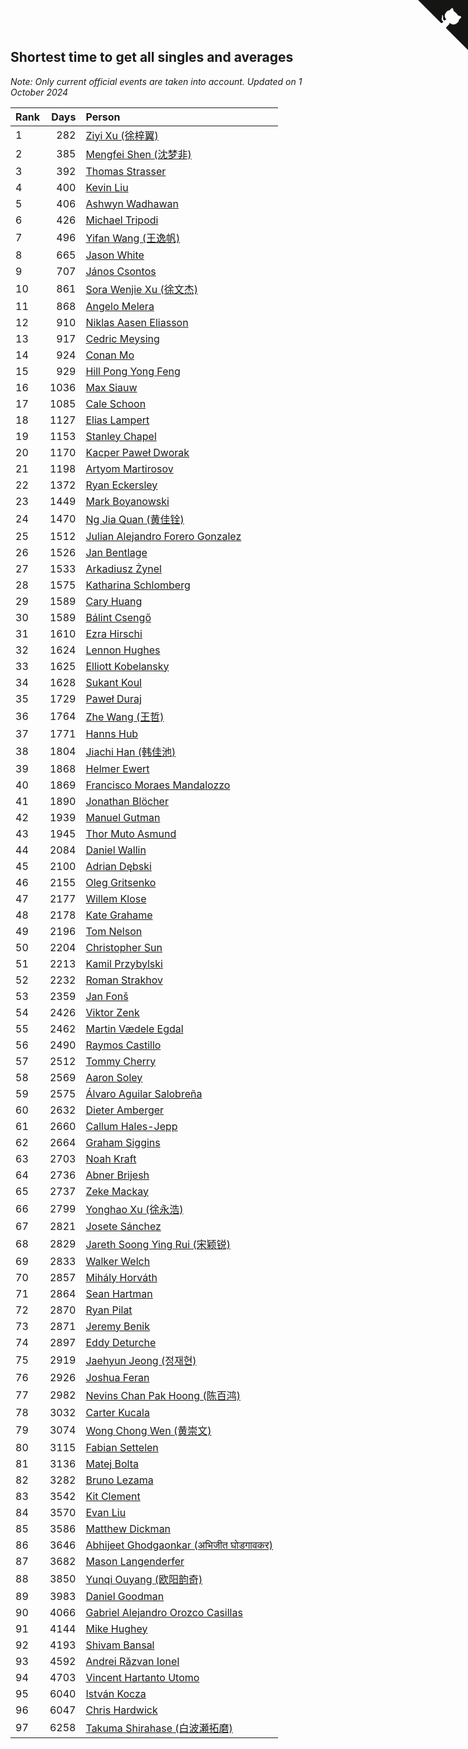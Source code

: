 ## Shortest time to get all singles and averages

*Note: Only current official events are taken into account.*
*Updated on  1 October 2024*

| Rank | Days | Person |
| :--- | ---: | :--- |
| 1 | 282 | [Ziyi Xu (徐梓翼)](https://www.worldcubeassociation.org/persons/2023XUZI01) |
| 2 | 385 | [Mengfei Shen (沈梦非)](https://www.worldcubeassociation.org/persons/2018SHEN07) |
| 3 | 392 | [Thomas Strasser](https://www.worldcubeassociation.org/persons/2022STRA10) |
| 4 | 400 | [Kevin Liu](https://www.worldcubeassociation.org/persons/2023LIUK02) |
| 5 | 406 | [Ashwyn Wadhawan](https://www.worldcubeassociation.org/persons/2022WADH02) |
| 6 | 426 | [Michael Tripodi](https://www.worldcubeassociation.org/persons/2021TRIP01) |
| 7 | 496 | [Yifan Wang (王逸帆)](https://www.worldcubeassociation.org/persons/2017WANY29) |
| 8 | 665 | [Jason White](https://www.worldcubeassociation.org/persons/2016WHIT16) |
| 9 | 707 | [János Csontos](https://www.worldcubeassociation.org/persons/2022CSON01) |
| 10 | 861 | [Sora Wenjie Xu (徐文杰)](https://www.worldcubeassociation.org/persons/2016XUWE02) |
| 11 | 868 | [Angelo Melera](https://www.worldcubeassociation.org/persons/2022MELE01) |
| 12 | 910 | [Niklas Aasen Eliasson](https://www.worldcubeassociation.org/persons/2021ELIA01) |
| 13 | 917 | [Cedric Meysing](https://www.worldcubeassociation.org/persons/2017MEYS02) |
| 14 | 924 | [Conan Mo](https://www.worldcubeassociation.org/persons/2020MOCO01) |
| 15 | 929 | [Hill Pong Yong Feng](https://www.worldcubeassociation.org/persons/2017FENG10) |
| 16 | 1036 | [Max Siauw](https://www.worldcubeassociation.org/persons/2017SIAU02) |
| 17 | 1085 | [Cale Schoon](https://www.worldcubeassociation.org/persons/2014SCHO02) |
| 18 | 1127 | [Elias Lampert](https://www.worldcubeassociation.org/persons/2021LAMP01) |
| 19 | 1153 | [Stanley Chapel](https://www.worldcubeassociation.org/persons/2016CHAP04) |
| 20 | 1170 | [Kacper Paweł Dworak](https://www.worldcubeassociation.org/persons/2020DWOR01) |
| 21 | 1198 | [Artyom Martirosov](https://www.worldcubeassociation.org/persons/2016MART29) |
| 22 | 1372 | [Ryan Eckersley](https://www.worldcubeassociation.org/persons/2019ECKE02) |
| 23 | 1449 | [Mark Boyanowski](https://www.worldcubeassociation.org/persons/2014BOYA01) |
| 24 | 1470 | [Ng Jia Quan (黄佳铨)](https://www.worldcubeassociation.org/persons/2015QUAN03) |
| 25 | 1512 | [Julian Alejandro Forero Gonzalez](https://www.worldcubeassociation.org/persons/2018GONZ30) |
| 26 | 1526 | [Jan Bentlage](https://www.worldcubeassociation.org/persons/2010BENT01) |
| 27 | 1533 | [Arkadiusz Żynel](https://www.worldcubeassociation.org/persons/2018ZYNE01) |
| 28 | 1575 | [Katharina Schlomberg](https://www.worldcubeassociation.org/persons/2020SCHL01) |
| 29 | 1589 | [Cary Huang](https://www.worldcubeassociation.org/persons/2015HUAN48) |
| 30 | 1589 | [Bálint Csengő](https://www.worldcubeassociation.org/persons/2019CSEN01) |
| 31 | 1610 | [Ezra Hirschi](https://www.worldcubeassociation.org/persons/2019HIRS01) |
| 32 | 1624 | [Lennon Hughes](https://www.worldcubeassociation.org/persons/2017HUGH04) |
| 33 | 1625 | [Elliott Kobelansky](https://www.worldcubeassociation.org/persons/2019KOBE03) |
| 34 | 1628 | [Sukant Koul](https://www.worldcubeassociation.org/persons/2014KOUL01) |
| 35 | 1729 | [Paweł Duraj](https://www.worldcubeassociation.org/persons/2016DURA09) |
| 36 | 1764 | [Zhe Wang (王哲)](https://www.worldcubeassociation.org/persons/2019WANZ21) |
| 37 | 1771 | [Hanns Hub](https://www.worldcubeassociation.org/persons/2013HUBH01) |
| 38 | 1804 | [Jiachi Han (韩佳池)](https://www.worldcubeassociation.org/persons/2014HANJ02) |
| 39 | 1868 | [Helmer Ewert](https://www.worldcubeassociation.org/persons/2015EWER01) |
| 40 | 1869 | [Francisco Moraes Mandalozzo](https://www.worldcubeassociation.org/persons/2017MAND13) |
| 41 | 1890 | [Jonathan Blöcher](https://www.worldcubeassociation.org/persons/2018BLOC01) |
| 42 | 1939 | [Manuel Gutman](https://www.worldcubeassociation.org/persons/2017GUTM01) |
| 43 | 1945 | [Thor Muto Asmund](https://www.worldcubeassociation.org/persons/2017ASMU01) |
| 44 | 2084 | [Daniel Wallin](https://www.worldcubeassociation.org/persons/2013WALL03) |
| 45 | 2100 | [Adrian Dębski](https://www.worldcubeassociation.org/persons/2017DEBS01) |
| 46 | 2155 | [Oleg Gritsenko](https://www.worldcubeassociation.org/persons/2011GRIT01) |
| 47 | 2177 | [Willem Klose](https://www.worldcubeassociation.org/persons/2017KLOS01) |
| 48 | 2178 | [Kate Grahame](https://www.worldcubeassociation.org/persons/2018GRAH05) |
| 49 | 2196 | [Tom Nelson](https://www.worldcubeassociation.org/persons/2013NELS01) |
| 50 | 2204 | [Christopher Sun](https://www.worldcubeassociation.org/persons/2017SUNC02) |
| 51 | 2213 | [Kamil Przybylski](https://www.worldcubeassociation.org/persons/2016PRZY01) |
| 52 | 2232 | [Roman Strakhov](https://www.worldcubeassociation.org/persons/2012STRA02) |
| 53 | 2359 | [Jan Fonš](https://www.worldcubeassociation.org/persons/2017FONS04) |
| 54 | 2426 | [Viktor Zenk](https://www.worldcubeassociation.org/persons/2016ZENK01) |
| 55 | 2462 | [Martin Vædele Egdal](https://www.worldcubeassociation.org/persons/2013EGDA02) |
| 56 | 2490 | [Raymos Castillo](https://www.worldcubeassociation.org/persons/2017CAST41) |
| 57 | 2512 | [Tommy Cherry](https://www.worldcubeassociation.org/persons/2015CHER07) |
| 58 | 2569 | [Aaron Soley](https://www.worldcubeassociation.org/persons/2017SOLE01) |
| 59 | 2575 | [Álvaro Aguilar Salobreña](https://www.worldcubeassociation.org/persons/2015SALO01) |
| 60 | 2632 | [Dieter Amberger](https://www.worldcubeassociation.org/persons/2016AMBE02) |
| 61 | 2660 | [Callum Hales-Jepp](https://www.worldcubeassociation.org/persons/2012HALE01) |
| 62 | 2664 | [Graham Siggins](https://www.worldcubeassociation.org/persons/2016SIGG01) |
| 63 | 2703 | [Noah Kraft](https://www.worldcubeassociation.org/persons/2016KRAF01) |
| 64 | 2736 | [Abner Brijesh](https://www.worldcubeassociation.org/persons/2016BRIJ01) |
| 65 | 2737 | [Zeke Mackay](https://www.worldcubeassociation.org/persons/2015MACK06) |
| 66 | 2799 | [Yonghao Xu (徐永浩)](https://www.worldcubeassociation.org/persons/2017XUYO01) |
| 67 | 2821 | [Josete Sánchez](https://www.worldcubeassociation.org/persons/2015SANC18) |
| 68 | 2829 | [Jareth Soong Ying Rui (宋颖锐)](https://www.worldcubeassociation.org/persons/2016SOON01) |
| 69 | 2833 | [Walker Welch](https://www.worldcubeassociation.org/persons/2011WELC01) |
| 70 | 2857 | [Mihály Horváth](https://www.worldcubeassociation.org/persons/2016HORV04) |
| 71 | 2864 | [Sean Hartman](https://www.worldcubeassociation.org/persons/2016HART02) |
| 72 | 2870 | [Ryan Pilat](https://www.worldcubeassociation.org/persons/2016PILA03) |
| 73 | 2871 | [Jeremy Benik](https://www.worldcubeassociation.org/persons/2016BENI05) |
| 74 | 2897 | [Eddy Deturche](https://www.worldcubeassociation.org/persons/2014DETU01) |
| 75 | 2919 | [Jaehyun Jeong (정재현)](https://www.worldcubeassociation.org/persons/2016JEON02) |
| 76 | 2926 | [Joshua Feran](https://www.worldcubeassociation.org/persons/2011FERA01) |
| 77 | 2982 | [Nevins Chan Pak Hoong (陈百鸿)](https://www.worldcubeassociation.org/persons/2010CHAN20) |
| 78 | 3032 | [Carter Kucala](https://www.worldcubeassociation.org/persons/2015KUCA01) |
| 79 | 3074 | [Wong Chong Wen (黄崇文)](https://www.worldcubeassociation.org/persons/2014WENW01) |
| 80 | 3115 | [Fabian Settelen](https://www.worldcubeassociation.org/persons/2015SETT01) |
| 81 | 3136 | [Matej Bolta](https://www.worldcubeassociation.org/persons/2015BOLT01) |
| 82 | 3282 | [Bruno Lezama](https://www.worldcubeassociation.org/persons/2014LEZA02) |
| 83 | 3542 | [Kit Clement](https://www.worldcubeassociation.org/persons/2008CLEM01) |
| 84 | 3570 | [Evan Liu](https://www.worldcubeassociation.org/persons/2009LIUE01) |
| 85 | 3586 | [Matthew Dickman](https://www.worldcubeassociation.org/persons/2013DICK01) |
| 86 | 3646 | [Abhijeet Ghodgaonkar (अभिजीत घोडगावकर)](https://www.worldcubeassociation.org/persons/2013GHOD01) |
| 87 | 3682 | [Mason Langenderfer](https://www.worldcubeassociation.org/persons/2013LANG03) |
| 88 | 3850 | [Yunqi Ouyang (欧阳韵奇)](https://www.worldcubeassociation.org/persons/2007YUNQ01) |
| 89 | 3983 | [Daniel Goodman](https://www.worldcubeassociation.org/persons/2013GOOD01) |
| 90 | 4066 | [Gabriel Alejandro Orozco Casillas](https://www.worldcubeassociation.org/persons/2008CASI01) |
| 91 | 4144 | [Mike Hughey](https://www.worldcubeassociation.org/persons/2007HUGH01) |
| 92 | 4193 | [Shivam Bansal](https://www.worldcubeassociation.org/persons/2011BANS02) |
| 93 | 4592 | [Andrei Răzvan Ionel](https://www.worldcubeassociation.org/persons/2012IONE01) |
| 94 | 4703 | [Vincent Hartanto Utomo](https://www.worldcubeassociation.org/persons/2010UTOM01) |
| 95 | 6040 | [István Kocza](https://www.worldcubeassociation.org/persons/2005KOCZ01) |
| 96 | 6047 | [Chris Hardwick](https://www.worldcubeassociation.org/persons/2003HARD01) |
| 97 | 6258 | [Takuma Shirahase (白波瀬拓磨)](https://www.worldcubeassociation.org/persons/2007SHIR01) |


<a href="https://github.com/JustinTimeCuber/wca_statistics" class="github-corner" aria-label="View source on Github"><svg width="80" height="80" viewBox="0 0 250 250" style="fill:#151513; color:#fff; position: absolute; top: 0; border: 0; right: 0;" aria-hidden="true"><path d="M0,0 L115,115 L130,115 L142,142 L250,250 L250,0 Z"></path><path d="M128.3,109.0 C113.8,99.7 119.0,89.6 119.0,89.6 C122.0,82.7 120.5,78.6 120.5,78.6 C119.2,72.0 123.4,76.3 123.4,76.3 C127.3,80.9 125.5,87.3 125.5,87.3 C122.9,97.6 130.6,101.9 134.4,103.2" fill="currentColor" style="transform-origin: 130px 106px;" class="octo-arm"></path><path d="M115.0,115.0 C114.9,115.1 118.7,116.5 119.8,115.4 L133.7,101.6 C136.9,99.2 139.9,98.4 142.2,98.6 C133.8,88.0 127.5,74.4 143.8,58.0 C148.5,53.4 154.0,51.2 159.7,51.0 C160.3,49.4 163.2,43.6 171.4,40.1 C171.4,40.1 176.1,42.5 178.8,56.2 C183.1,58.6 187.2,61.8 190.9,65.4 C194.5,69.0 197.7,73.2 200.1,77.6 C213.8,80.2 216.3,84.9 216.3,84.9 C212.7,93.1 206.9,96.0 205.4,96.6 C205.1,102.4 203.0,107.8 198.3,112.5 C181.9,128.9 168.3,122.5 157.7,114.1 C157.9,116.9 156.7,120.9 152.7,124.9 L141.0,136.5 C139.8,137.7 141.6,141.9 141.8,141.8 Z" fill="currentColor" class="octo-body"></path></svg></a><style>.github-corner:hover .octo-arm{animation:octocat-wave 560ms ease-in-out}@keyframes octocat-wave{0%,100%{transform:rotate(0)}20%,60%{transform:rotate(-25deg)}40%,80%{transform:rotate(10deg)}}@media (max-width:500px){.github-corner:hover .octo-arm{animation:none}.github-corner .octo-arm{animation:octocat-wave 560ms ease-in-out}}</style>
